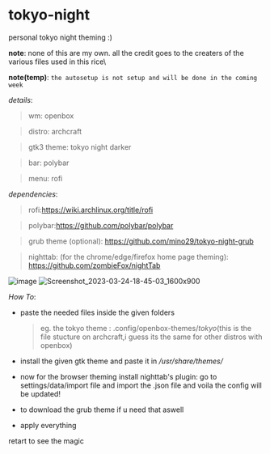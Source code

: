 # tokyo-night
personal tokyo night theming :)

**note**:
none of this are my own. all the credit goes to the creaters of the various files used in this rice\

**note(temp)**:
``the autosetup is not setup and will be done in the coming week ``

*details*:
> wm: openbox

> distro: archcraft

> gtk3 theme: tokyo night darker

> bar: polybar

> menu: rofi

*dependencies*:

>rofi:https://wiki.archlinux.org/title/rofi

>polybar:https://github.com/polybar/polybar

> grub theme (optional): https://github.com/mino29/tokyo-night-grub

>nighttab: (for the chrome/edge/firefox home page theming): https://github.com/zombieFox/nightTab



![image](https://user-images.githubusercontent.com/85402808/227523357-daffef52-47b7-457b-9c72-83257e5a4b33.png)
![Screenshot_2023-03-24-18-45-03_1600x900](https://user-images.githubusercontent.com/85402808/227532242-04b0598d-c553-483f-a8e7-d8821639065c.png)

*How To*:

- paste the needed files inside the given folders

  > eg. the tokyo theme : .config/openbox-themes/*tokyo*(this is the file stucture on archcraft,i guess its the same for other distros with openbox)

- install the given gtk theme and paste it in */usr/share/themes/*

- now for the browser theming install nighttab's plugin: go to settings/data/import file and import the .json file and voila the config will be updated!

- to download the grub theme if u need that aswell

- apply everything 

retart to see the magic
